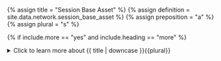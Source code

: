 <!-- TITLE AND DEFINITION starts -->

{% assign title = "Session Base Asset" %}
{% assign definition = site.data.network.session_base_asset %}
{% assign preposition = "a" %}
{% assign plural = "s" %}

<!-- TITLE AND DEFINITION ends -->

{% if include.more == "yes" and include.heading == "more" %}
<details class='detailsCollapsible'><summary class='nobr'>Click to learn more about {{ title | downcase }}{{plural}}
</summary>
{% endif %}

{% if include.heading != "" and include.heading != "more" %}
{{include.heading}} {{title}}
{% endif %}

{% if include.icon != "no" %} 

{% if include.table == "yes" and include.icon != "no" %}
<table class='definitionTable'><tr><td>
{% endif %}

<img src='images/icons/nodes/png{{include.icon}}/{{ title | downcase | replace: " ", "-" }}.png' />

{% if include.table == "yes" and include.icon != "no" %}
</td><td>
{% endif %}

{% endif %}

{% if include.definition == "bold" %}
<strong>{{ definition }}</strong>
{% else %}
{% if include.definition != "no" %}
{{ definition }}
{% endif %}
{% endif %}

{% if include.table == "yes" and include.icon != "no" %}
</td></tr></table>
{% endif %}

{% if include.more == "yes" and include.content == "more" and include.heading != "more" %}
<details class='detailsCollapsible'><summary class='nobr'>Click to learn more about {{ title | downcase }}{{plural}}
</summary>
{% endif %}

{% if include.content != "no" %}

<!-- CONTENT starts -->

The base asset must reference an <a data-toggle="tooltip" data-original-title="{{site.data.crypto_ecosystem.exchange_account_asset}}">exchange account asset</a> under <a data-toggle="tooltip" data-original-title="{{site.data.crypto_ecosystem.exchange_accounts}}">exchange accounts</a> &#8594; <a data-toggle="tooltip" data-original-title="{{site.data.crypto_ecosystem.user_account}}">user account<a/> of the corresponding crypto exchange in the <a data-toggle="tooltip" data-original-title="{{site.data.crypto_ecosystem.crypto_ecosystem}}">Crypto Ecosystem</a> hierarchy. 

The exchange account asset referenced must be one of the assets in the pair of the specific <a data-toggle="tooltip" data-original-title="{{site.data.crypto_ecosystem.market}}">market</a> and the specific <a data-toggle="tooltip" data-original-title="{{site.data.crypto_ecosystem.crypto_exchange}}">crypto exchange</a> that the trading session is associated with. 

{% include note.html content="Notice that the base asset in the context of a trading session does not need to match the *market base asset* as listed by the exchange. The exchange decides how to list a market in terms of which is the *market base asset* and which is the *market quoted asset*. The user, however, may decide which are the trading session's base and quoted assets." %}

<!--------------------------------------------- CONTENT ends -->

{% endif %}

{% if include.more == "yes" and include.content != "more" and include.heading != "more" %}
<details class='detailsCollapsible'><summary class='nobr'>Click to learn more about {{ title | downcase }}{{plural}}
</summary>
{% endif %}

{% if include.adding != "" %}

{{include.adding}} Adding {{preposition}} {{title}} Node

<!--------------------------------------------- ADDING starts -->

To add a parameter that may be missing, select *Add Missing Params* on the parameters node menu. 

{% include note.html content="After adding a base asset node, make sure you establish a reference to the asset in a specific market of a specific exchange in the Crypto Ecosystem hierarchy." %}

<!-- ADDING ends -->

{% endif %}

{% if include.configuring != "" %}

{{include.configuring}} Configuring the {{title}}

<!-- CONFIGURING starts -->

Select *Configure Base Asset* on the menu to access the configuration.

```json
{
"initialBalance": 0.001,
"minimumBalance": 0.0001,
"maximumBalance": 0.1
}
```

* ```initialBalance``` is the amount of capital you wish to allocate to the trading system.

* ```minimumBalance``` is the threshold of accummulated losses that switches off the session; when your overall balance (balanceAssetA + balanceAssetB) drops to this value, all trading stops; think of the ```minimumBalance``` as a general safety switch.

* ```maximumBalance``` is a similar concept as with the ```minimumBalance``` but on the high side of the ```initialBalance```.


<!-- CONFIGURING ends -->

{% endif %}

{% if include.more == "yes" %}
</details>
{% endif %}